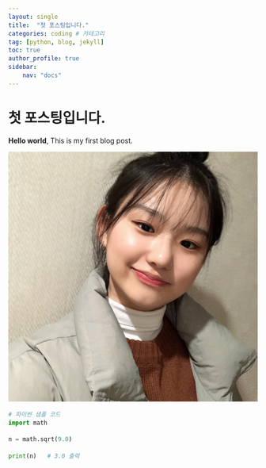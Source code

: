 ```yaml
---
layout: single
title:  "첫 포스팅입니다."
categories: coding # 카테고리
tag: [python, blog, jekyll]
toc: true
author_profile: true
sidebar: 
    nav: "docs"
---
```


# 첫 포스팅입니다.

**Hello world**, This is my first blog post.

![profile](../images/2021-01-13-first/profile.jpg)

```python
# 파이썬 샘플 코드
import math
 
n = math.sqrt(9.0)
 
print(n)   # 3.0 출력
```